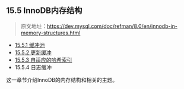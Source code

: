 ## 15.5 InnoDB内存结构

> 原文地址：https://dev.mysql.com/doc/refman/8.0/en/innodb-in-memory-structures.html

- [15.5.1 缓冲池](InnoDB_In-Memory_Structures/innodb-buffer-pool.md)
- [15.5.2 更新缓冲](InnoDB_In-Memory_Structures/innodb-change-buffer.md)
- [15.5.3 自适应的哈希索引](InnoDB_In-Memory_Structures/innodb-adaptive-hash.md)
- 15.5.4 日志缓冲

这一章节介绍InnoDB的内存结构和相关的主题。
